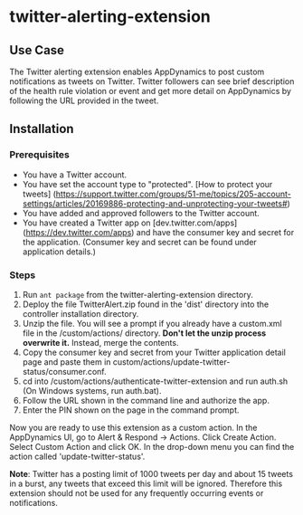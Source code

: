 twitter-alerting-extension
==========================

## Use Case

The Twitter alerting extension enables AppDynamics to post custom notifications as tweets on Twitter. Twitter followers can see brief description of the health rule violation or event and get more detail on AppDynamics by following the URL provided in the tweet.

## Installation

### Prerequisites

- You have a Twitter account.
- You have set the account type to "protected". [How to protect your tweets] (https://support.twitter.com/groups/51-me/topics/205-account-settings/articles/20169886-protecting-and-unprotecting-your-tweets#)
- You have added and approved followers to the Twitter account.
- You have created a Twitter app on [dev.twitter.com/apps] (https://dev.twitter.com/apps) and have the consumer key and secret for the application. (Consumer key and secret can be found under application details.)

### Steps

1. Run ```ant package``` from the twitter-alerting-extension directory.
2. Deploy the file TwitterAlert.zip found in the 'dist' directory into the controller installation directory.
3. Unzip the file. You will see a prompt if you already have a custom.xml file in the <Controller-install-dir>/custom/actions/ directory. **Don't let the unzip process overwrite it.** Instead, merge the contents.
4. Copy the consumer key and secret from your Twitter application detail page and paste them in custom/actions/update-twitter-status/consumer.conf.
5. cd into <Controller-install-dir>/custom/actions/authenticate-twitter-extension and run auth.sh (On Windows systems, run auth.bat).
6. Follow the URL shown in the command line and authorize the app.
7. Enter the PIN shown on the page in the command prompt.

Now you are ready to use this extension as a custom action. In the AppDynamics UI, go to Alert & Respond -> Actions. Click Create Action. Select Custom Action and click OK. In the drop-down menu you can find the action called 'update-twitter-status'.

**Note**: Twitter has a posting limit of 1000 tweets per day and about 15 tweets in a burst, any tweets that exceed this limit will be ignored. Therefore this extension should not be used for any frequently occurring events or notifications.
